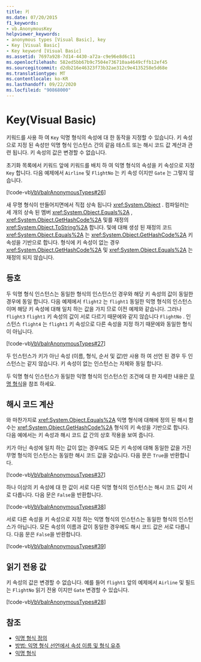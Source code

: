 ```yaml
---
title: 키
ms.date: 07/20/2015
f1_keywords:
- vb.AnonymousKey
helpviewer_keywords:
- anonymous types [Visual Basic], key
- Key [Visual Basic]
- Key keyword [Visual Basic]
ms.assetid: 7697a928-7d14-4430-a72a-c9e96e8d6c11
ms.openlocfilehash: 582ed5bb67b9c7504e736710aa4649cffb12ef45
ms.sourcegitcommit: d2db216e46323f73b32ae312c9e4135258e5d68e
ms.translationtype: MT
ms.contentlocale: ko-KR
ms.lasthandoff: 09/22/2020
ms.locfileid: "90868000"
---
```

# <a name="key-visual-basic"></a>Key(Visual Basic)

키워드를 사용 하 여 `Key` 익명 형식의 속성에 대 한 동작을 지정할 수 있습니다. 키 속성으로 지정 된 속성만 익명 형식 인스턴스 간의 같음 테스트 또는 해시 코드 값 계산과 관련 됩니다. 키 속성의 값은 변경할 수 없습니다.  
  
 초기화 목록에서 키워드 앞에 키워드를 배치 하 여 익명 형식의 속성을 키 속성으로 지정 `Key` 합니다. 다음 예제에서 `Airline` 및 `FlightNo` 는 키 속성 이지만 `Gate` 는 그렇지 않습니다.  
  
 [!code-vb[VbVbalrAnonymousTypes#26](~/samples/snippets/visualbasic/VS_Snippets_VBCSharp/VbVbalrAnonymousTypes/VB/Class2.vb#26)]  
  
 새 무명 형식이 만들어지면에서 직접 상속 됩니다 <xref:System.Object> . 컴파일러는 세 개의 상속 된 멤버 <xref:System.Object.Equals%2A> , <xref:System.Object.GetHashCode%2A> 및를 재정의 <xref:System.Object.ToString%2A> 합니다. 및에 대해 생성 된 재정의 코드 <xref:System.Object.Equals%2A> 는 <xref:System.Object.GetHashCode%2A> 키 속성을 기반으로 합니다. 형식에 키 속성이 없는 경우 <xref:System.Object.GetHashCode%2A> 및 <xref:System.Object.Equals%2A> 는 재정의 되지 않습니다.  
  
## <a name="equality"></a>등호  

 두 익명 형식 인스턴스는 동일한 형식의 인스턴스인 경우와 해당 키 속성의 값이 동일한 경우에 동일 합니다. 다음 예제에서 `flight2` 는 `flight1` 동일한 익명 형식의 인스턴스이며 해당 키 속성에 대해 일치 하는 값을 가지 므로 이전 예제와 같습니다. 그러나 `flight3` `flight1` 키 속성의 값이 서로 다르기 때문에와 같지 않습니다 `FlightNo` . 인스턴스 `flight4` 는 `flight1` 키 속성으로 다른 속성을 지정 하기 때문에와 동일한 형식이 아닙니다.  
  
 [!code-vb[VbVbalrAnonymousTypes#27](~/samples/snippets/visualbasic/VS_Snippets_VBCSharp/VbVbalrAnonymousTypes/VB/Class2.vb#27)]  
  
 두 인스턴스가 키가 아닌 속성 (이름, 형식, 순서 및 값)만 사용 하 여 선언 된 경우 두 인스턴스는 같지 않습니다. 키 속성이 없는 인스턴스는 자체와 동일 합니다.  
  
 두 익명 형식 인스턴스가 동일한 익명 형식의 인스턴스인 조건에 대 한 자세한 내용은 [무명 형식](../../programming-guide/language-features/objects-and-classes/anonymous-types.md)을 참조 하세요.  
  
## <a name="hash-code-calculation"></a>해시 코드 계산  

 와 마찬가지로 <xref:System.Object.Equals%2A> 익명 형식에 대해에 정의 된 해시 함수는 <xref:System.Object.GetHashCode%2A> 형식의 키 속성을 기반으로 합니다. 다음 예에서는 키 속성과 해시 코드 값 간의 상호 작용을 보여 줍니다.  
  
 키가 아닌 속성에 일치 하는 값이 없는 경우에도 모든 키 속성에 대해 동일한 값을 가진 무명 형식의 인스턴스는 동일한 해시 코드 값을 갖습니다. 다음 문은 `True`을 반환합니다.  
  
 [!code-vb[VbVbalrAnonymousTypes#37](~/samples/snippets/visualbasic/VS_Snippets_VBCSharp/VbVbalrAnonymousTypes/VB/Class2.vb#37)]  
  
 하나 이상의 키 속성에 대 한 값이 서로 다른 익명 형식의 인스턴스는 해시 코드 값이 서로 다릅니다. 다음 문은 `False`을 반환합니다.  
  
 [!code-vb[VbVbalrAnonymousTypes#38](~/samples/snippets/visualbasic/VS_Snippets_VBCSharp/VbVbalrAnonymousTypes/VB/Class2.vb#38)]  
  
 서로 다른 속성을 키 속성으로 지정 하는 익명 형식의 인스턴스는 동일한 형식의 인스턴스가 아닙니다. 모든 속성의 이름과 값이 동일한 경우에도 해시 코드 값은 서로 다릅니다. 다음 문은 `False`을 반환합니다.  
  
 [!code-vb[VbVbalrAnonymousTypes#39](~/samples/snippets/visualbasic/VS_Snippets_VBCSharp/VbVbalrAnonymousTypes/VB/Class2.vb#39)]  
  
## <a name="read-only-values"></a>읽기 전용 값  

 키 속성의 값은 변경할 수 없습니다. 예를 들어 `flight1` 앞의 예제에서 `Airline` 및 필드는 `FlightNo` 읽기 전용 이지만 `Gate` 변경할 수 있습니다.  
  
 [!code-vb[VbVbalrAnonymousTypes#28](~/samples/snippets/visualbasic/VS_Snippets_VBCSharp/VbVbalrAnonymousTypes/VB/Class2.vb#28)]  
  
## <a name="see-also"></a>참조

- [익명 형식 정의](../../programming-guide/language-features/objects-and-classes/anonymous-type-definition.md)
- [방법: 익명 형식 선언에서 속성 이름 및 형식 유추](../../programming-guide/language-features/objects-and-classes/how-to-infer-property-names-and-types-in-anonymous-type-declarations.md)
- [익명 형식](../../programming-guide/language-features/objects-and-classes/anonymous-types.md)
